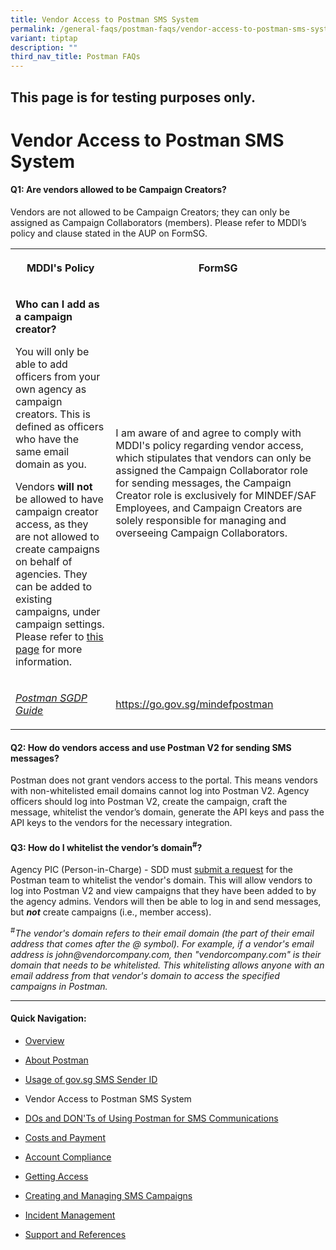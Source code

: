 ```yaml
---
title: Vendor Access to Postman SMS System
permalink: /general-faqs/postman-faqs/vendor-access-to-postman-sms-system/
variant: tiptap
description: ""
third_nav_title: Postman FAQs
---
```

<h2>This page is for testing purposes only.</h2>
<h1><strong>Vendor Access to Postman SMS System</strong></h1>
<h4>Q1: Are vendors allowed to be Campaign Creators?</h4>
<p>Vendors are not allowed to be Campaign Creators; they can only be assigned
as Campaign Collaborators (members). Please refer to MDDI’s policy and
clause stated in the AUP on FormSG.</p>
<table style="minWidth: 50px">
<colgroup>
<col>
<col>
</colgroup>
<tbody>
<tr>
<th rowspan="1" colspan="1">
<p>MDDI's Policy</p>
</th>
<th rowspan="1" colspan="1">
<p>FormSG</p>
</th>
</tr>
<tr>
<td rowspan="1" colspan="1">
<p><strong>Who can I add as a campaign creator?</strong>
</p>
<p>You will only be able to add officers from your own agency as campaign
creators. This is defined as officers who have the same email domain as
you.</p>
<p></p>
<p>Vendors <strong>will not</strong> be allowed to have campaign creator access,
as they are not allowed to create campaigns on behalf of agencies. They
can be added to existing campaigns, under campaign settings. Please refer
to <a href="https://postman-v2.guides.gov.sg/postman-v2-admin-portal-for-api-users-mop/campaign-settings#settings-members" rel="noopener" target="_blank"><u>this page</u></a> for
more information.</p>
<p></p>
</td>
<td rowspan="1" colspan="1">
<p>I am aware of and agree to comply with MDDI's policy regarding vendor
access, which stipulates that vendors can only be assigned the Campaign
Collaborator role for sending messages, the Campaign Creator role is exclusively
for MINDEF/SAF Employees, and Campaign Creators are solely responsible
for managing and overseeing Campaign Collaborators.</p>
</td>
</tr>
<tr>
<td rowspan="1" colspan="1">
<p><em><a href="https://docs.developer.tech.gov.sg/docs/postman-sgdp-guide/campaign-create-access" rel="noopener nofollow" target="_blank">Postman SGDP Guide</a></em>
</p>
</td>
<td rowspan="1" colspan="1">
<p><a href="https://go.gov.sg/mindefpostman" rel="noopener noreferrer nofollow" target="_blank">https://go.gov.sg/mindefpostman</a>
</p>
</td>
</tr>
</tbody>
</table>
<h4>Q2: How do vendors access and use Postman V2 for sending SMS messages?</h4>
<p>Postman does not grant vendors access to the portal. This means vendors
with non-whitelisted email domains cannot log into Postman V2. Agency officers
should log into Postman V2, create the campaign, craft the message, whitelist
the vendor’s domain, generate the API keys and pass the API keys to the
vendors for the necessary integration.</p>
<h4>Q3: How do I whitelist the vendor’s domain<sup>#</sup>?</h4>
<p>Agency PIC (Person-in-Charge) - SDD must <a href="https://form.gov.sg/657025a2d2bd350012c82eb0" rel="noopener nofollow" target="_blank">submit a request</a> for
the Postman team to whitelist the vendor's domain. This will allow vendors
to log into Postman V2 and view campaigns that they have been added to
by the agency admins. Vendors will then be able to log in and send messages,
but <strong><em>not</em></strong> create campaigns (i.e., member access).</p>
<p><sup>#</sup><em>The vendor's domain refers to their email domain (the part of their email address that comes after the @ symbol). For example, if a vendor's email address is john@vendorcompany.com, then "vendorcompany.com" is their domain that needs to be whitelisted. This whitelisting allows anyone with an email address from that vendor's domain to access the specified campaigns in Postman.</em>
</p>
<hr>
<h4>Quick Navigation:</h4>
<ul data-tight="true" class="tight">
<li>
<p><a href="/general-faqs/postman-faqs/" rel="noopener nofollow" target="_blank">Overview</a>
</p>
</li>
<li>
<p><a href="/general-faqs/postman-faqs/about/" rel="noopener nofollow" target="_blank">About Postman</a>
</p>
</li>
<li>
<p><a href="/general-faqs/postman-faqs/usage-of-govsg-sms-sender-id/" rel="noopener nofollow" target="_blank">Usage of gov.sg SMS Sender ID</a>
</p>
</li>
<li>
<p>Vendor Access to Postman SMS System</p>
</li>
<li>
<p><a href="/general-faqs/postman-faqs/dos-and-don-ts-of-using-postman-for-sms-communications/" rel="noopener nofollow" target="_blank">DOs and DON'Ts of Using Postman for SMS Communications</a>
</p>
</li>
<li>
<p><a href="/general-faqs/postman-faqs/costs-and-payment/" rel="noopener nofollow" target="_blank">Costs and Payment</a>
</p>
</li>
<li>
<p><a href="/general-faqs/postman-faqs/account-compliance/" rel="noopener nofollow" target="_blank">Account Compliance</a>
</p>
</li>
<li>
<p><a href="/general-faqs/postman-faqs/getting-access/" rel="noopener nofollow" target="_blank">Getting Access</a>
</p>
</li>
<li>
<p><a href="/general-faqs/postman-faqs/creating-and-managing-sms-campaigns/" rel="noopener nofollow" target="_blank">Creating and Managing SMS Campaigns</a>
</p>
</li>
<li>
<p><a href="/general-faqs/postman-faqs/incident-management/" rel="noopener nofollow" target="_blank">Incident Management</a>
</p>
</li>
<li>
<p><a href="/general-faqs/postman-faqs/support-and-references/" rel="noopener nofollow" target="_blank">Support and References</a>
</p>
</li>
</ul>
<p></p>